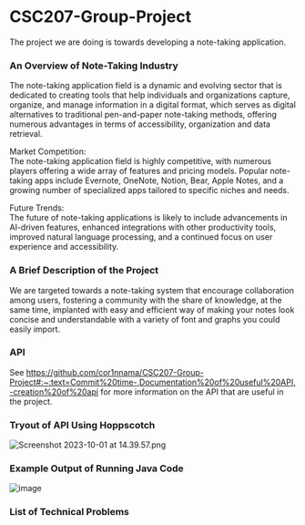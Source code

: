 # CSC207-Group-Project
The project we are doing is towards developing a note-taking application.

### An Overview of Note-Taking Industry

The note-taking application field is a dynamic and evolving sector that is dedicated to creating tools that help
individuals and organizations capture, organize, and manage information in a digital format, which serves as digital 
alternatives to traditional pen-and-paper note-taking methods, offering numerous 
advantages in terms of accessibility, organization and data retrieval.

Market Competition:\
The note-taking application field is highly competitive, with numerous players offering a wide array of features and 
pricing models. Popular note-taking apps include Evernote, OneNote, Notion, Bear, Apple Notes, and a growing number of 
specialized apps tailored to specific niches and needs.

Future Trends:\
The future of note-taking applications is likely to include advancements in AI-driven features, enhanced integrations 
with other productivity tools, improved natural language processing, and a continued focus on user experience and 
accessibility.

### A Brief Description of the Project
We are targeted towards a note-taking system that encourage collaboration among users, fostering a community with the
share of knowledge, at the same time, implanted with easy and efficient way of making your notes look concise and 
understandable with a variety of font and graphs you could easily import.

### API
See https://github.com/cor1nnama/CSC207-Group-Project#:~:text=Commit%20time-,Documentation%20of%20useful%20API,-creation%20of%20api
for more information on the API that are useful in the project.

### Tryout of API Using Hoppscotch
![Screenshot 2023-10-01 at 14.39.57.png](..%2F..%2FDesktop%2FScreenshot%202023-10-01%20at%2014.39.57.png)

### Example Output of Running Java Code
![image](https://github.com/cor1nnama/CSC207-Group-Project/assets/144290310/d7d1844b-3aa0-414d-bbf1-881611a72eae)


### List of Technical Problems

